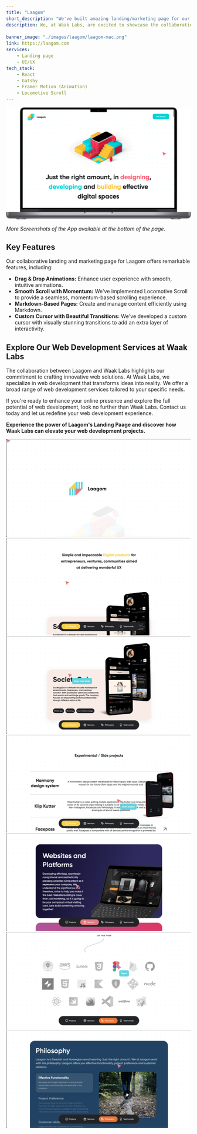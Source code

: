 ```yaml
---
title: "Laagom"
short_description: "We've built amazing landing/marketing page for our partner: Laagom, A Creative Agency & Startup Studio that provides Digital Products and Services turns to focus on client success."
description: We, at Waak Labs, are excited to showcase the collaboration between our team and Laagom. Laagom, a creative agency and startup studio, is dedicated to delivering digital products and services with a strong focus on client success. Together, we've created a remarkable landing and marketing page.

banner_image: "./images/laagom/laagom-mac.png"
link: https://laagom.com
services:
    - Landing page
    - UI/UX
tech_stack:
    - React
    - Gatsby
    - Framer Motion (Animation)
    - Locomotive Scroll
---
```


![](./images/laagom/laagom-mac.png)

_More Screenshots of the App available at the bottom of the page._

## **Key Features**

Our collaborative landing and marketing page for Laagom offers remarkable features, including:

-   **Drag & Drop Animations:** Enhance user experience with smooth, intuitive animations.
-   **Smooth Scroll with Momentum:** We've implemented Locomotive Scroll to provide a seamless, momentum-based scrolling experience.
-   **Markdown-Based Pages:** Create and manage content efficiently using Markdown.
-   **Custom Cursor with Beautiful Transitions:** We've developed a custom cursor with visually stunning transitions to add an extra layer of interactivity.

## **Explore Our Web Development Services at Waak Labs**

The collaboration between Laagom and Waak Labs highlights our commitment to crafting innovative web solutions. At Waak Labs, we specialize in web development that transforms ideas into reality. We offer a broad range of web development services tailored to your specific needs.

If you're ready to enhance your online presence and explore the full potential of web development, look no further than Waak Labs. Contact us today and let us redefine your web development experience.

**Experience the power of Laagom's Landing Paage and discover how Waak Labs can elevate your web development projects.**

![](./images/laagom/loading.png)
![](./images/laagom/about.png)
![](./images/laagom/projects.png)
![](./images/laagom/side-projects.png)
![](./images/laagom/services.png)
![](./images/laagom/tech-stack.png)
![](./images/laagom/philosophy.png)
